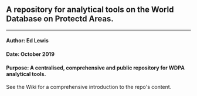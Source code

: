 ## A repository for analytical tools on the World Database on Protectd Areas.

***

#### Author: Ed Lewis
#### Date: October 2019
#### Purpose: A centralised, comprehensive and public repository for WDPA analytical tools.

See the Wiki for a comprehensive introduction to the repo's content.
